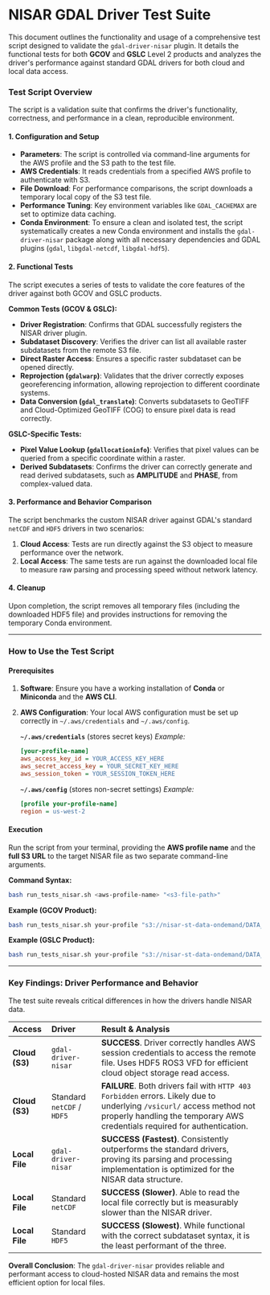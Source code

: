 # NISAR GDAL Driver Test Suite

This document outlines the functionality and usage of a comprehensive test script designed to validate the `gdal-driver-nisar` plugin. It details the functional tests for both **GCOV** and **GSLC** Level 2 products and analyzes the driver's performance against standard GDAL drivers for both cloud and local data access.

### Test Script Overview

The script is a validation suite that confirms the driver's functionality, correctness, and performance in a clean, reproducible environment.

#### 1\. Configuration and Setup

  - **Parameters**: The script is controlled via command-line arguments for the AWS profile and the S3 path to the test file.
  - **AWS Credentials**: It reads credentials from a specified AWS profile to authenticate with S3.
  - **File Download**: For performance comparisons, the script downloads a temporary local copy of the S3 test file.
  - **Performance Tuning**: Key environment variables like `GDAL_CACHEMAX` are set to optimize data caching.
  - **Conda Environment**: To ensure a clean and isolated test, the script systematically creates a new Conda environment and installs the `gdal-driver-nisar` package along with all necessary dependencies and GDAL plugins (`gdal`, `libgdal-netcdf`, `libgdal-hdf5`).

#### 2\. Functional Tests

The script executes a series of tests to validate the core features of the driver against both GCOV and GSLC products.

**Common Tests (GCOV & GSLC):**

  - **Driver Registration**: Confirms that GDAL successfully registers the NISAR driver plugin.
  - **Subdataset Discovery**: Verifies the driver can list all available raster subdatasets from the remote S3 file.
  - **Direct Raster Access**: Ensures a specific raster subdataset can be opened directly.
  - **Reprojection (`gdalwarp`)**: Validates that the driver correctly exposes georeferencing information, allowing reprojection to different coordinate systems.
  - **Data Conversion (`gdal_translate`)**: Converts subdatasets to GeoTIFF and Cloud-Optimized GeoTIFF (COG) to ensure pixel data is read correctly.

**GSLC-Specific Tests:**

  - **Pixel Value Lookup (`gdallocationinfo`)**: Verifies that pixel values can be queried from a specific coordinate within a raster.
  - **Derived Subdatasets**: Confirms the driver can correctly generate and read derived subdatasets, such as **AMPLITUDE** and **PHASE**, from complex-valued data.

#### 3\. Performance and Behavior Comparison

The script benchmarks the custom NISAR driver against GDAL's standard `netCDF` and `HDF5` drivers in two scenarios:

1.  **Cloud Access**: Tests are run directly against the S3 object to measure performance over the network.
2.  **Local Access**: The same tests are run against the downloaded local file to measure raw parsing and processing speed without network latency.

#### 4\. Cleanup

Upon completion, the script removes all temporary files (including the downloaded HDF5 file) and provides instructions for removing the temporary Conda environment.

-----

### How to Use the Test Script

#### Prerequisites

1.  **Software**: Ensure you have a working installation of **Conda** or **Miniconda** and the **AWS CLI**.

2.  **AWS Configuration**: Your local AWS configuration must be set up correctly in `~/.aws/credentials` and `~/.aws/config`.

    **`~/.aws/credentials`** (stores secret keys)
    *Example:*

    ```ini
    [your-profile-name]
    aws_access_key_id = YOUR_ACCESS_KEY_HERE
    aws_secret_access_key = YOUR_SECRET_KEY_HERE
    aws_session_token = YOUR_SESSION_TOKEN_HERE
    ```

    **`~/.aws/config`** (stores non-secret settings)
    *Example:*

    ```ini
    [profile your-profile-name]
    region = us-west-2
    ```

#### Execution

Run the script from your terminal, providing the **AWS profile name** and the **full S3 URL** to the target NISAR file as two separate command-line arguments.

**Command Syntax:**

```bash
bash run_tests_nisar.sh <aws-profile-name> "<s3-file-path>"
```

**Example (GCOV Product):**

```bash
bash run_tests_nisar.sh your-profile "s3://nisar-st-data-ondemand/DATA_NISAR_SAMPLE/R4.0.4/GCOV/NISAR_L2_PR_GCOV_001_030_A_019_2800_SHNA_A_20081012T060911_20081012T060925_D00404_N_F_J_001.h5"
```

**Example (GSLC Product):**

```bash
bash run_tests_nisar.sh your-profile "s3://nisar-st-data-ondemand/DATA_NISAR_SAMPLE/R4.0.4/GSLC/NISAR_L2_PR_GSLC_001_030_A_019_2000_SHNA_A_20081012T060910_20081012T060926_D00402_N_F_J_001.h5"
```

-----

### Key Findings: Driver Performance and Behavior

The test suite reveals critical differences in how the drivers handle NISAR data.

| Access | Driver | Result & Analysis |
| :--- | :--- | :--- |
| **Cloud (S3)** | `gdal-driver-nisar` | **SUCCESS**. Driver correctly handles AWS session credentials to access the remote file. Uses HDF5 ROS3 VFD for efficient cloud object storage read access. |
| **Cloud (S3)** | Standard `netCDF` / `HDF5` | **FAILURE**. Both drivers fail with `HTTP 403 Forbidden` errors. Likely due to underlying `/vsicurl/` access method not properly handling the temporary AWS credentials required for authentication. |
| **Local File** | `gdal-driver-nisar` | **SUCCESS (Fastest)**. Consistently outperforms the standard drivers, proving its parsing and processing implementation is optimized for the NISAR data structure. |
| **Local File** | Standard `netCDF` | **SUCCESS (Slower)**. Able to read the local file correctly but is measurably slower than the NISAR driver. |
| **Local File** | Standard `HDF5` | **SUCCESS (Slowest)**. While functional with the correct subdataset syntax, it is the least performant of the three. |

**Overall Conclusion**: The `gdal-driver-nisar` provides reliable and performant access to cloud-hosted NISAR data and remains the most efficient option for local files.
